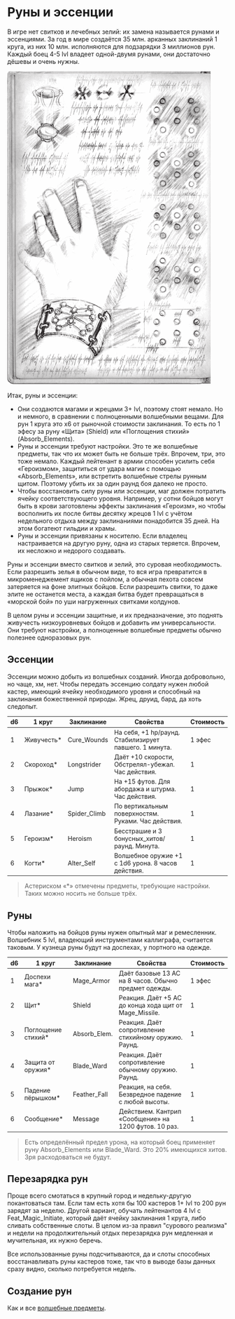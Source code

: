# Руны и эссенции

В игре нет свитков и лечебных зелий: их замена называется рунами и эссенциями. За год в мире создаётся 35 млн. арканных заклинаний 1 круга, из них 10 млн. исполняются для подзарядки 3 миллионов рун. Каждый боец 4-5 lvl владеет одной-двумя рунами, они достаточно дёшевы и очень нужны.  

![Рунный щит](/black-flags/images/runes.png)

Итак, руны и эссенции:  
- Они создаются магами и жрецами 3+ lvl, поэтому стоят немало. Но и немного, в сравнении с полноценными волшебными вещами. Для рун 1 круга это x6 от рыночной стоимости заклинания. То есть по 1 эфесу за руну «Щита» (Shield) или «Поглощения стихий» (Absorb_Elements).  
- Руны и эссенции требуют настройки. Это те же волшебные предметы, так что их может быть не больше трёх. Впрочем, три, это тоже немало. Каждый лейтенант в армии способен усилить себя «Героизмом», защититься от удара магии с помощью «Absorb_Elements», или встретить волшебные стрелы рунным щитом. Поэтому убить их за один раунд боя далеко не просто.  
- Чтобы восстановить силу руны или эссенции, маг должен потратить ячейку соответствующего уровня. Например, у сотни бойцов могут быть в крови заготовлены эффекты заклинания «Героизм», но чтобы восполнить их после битвы десятку жрецов 1 lvl с учётом недельного отдыха между заклинаниями понадобится 35 дней. На этом богатеют гильдии и храмы.  
- Руны и эссенции привязаны к носителю. Если владелец настраивается на другую руну, одна из старых теряется. Впрочем, их несложно и недорого создавать.  

Руны и эссенции вместо свитков и зелий, это суровая необходимость. Если разрешить зелья в обычном виде, то вся игра превратится в микроменеджемент ящиков с пойлом, а обычная пехота совсем затеряется на фоне элитных бойцов. Если разрешить свитки, то даже элите не останется места, а каждая битва будет превращаться в «морской бой» по уши нагруженных свитками колдунов.  

В целом руны и эссенции защитные, и их предназначение, это поднять живучесть низкоуровневых бойцов и добавить им универсальности. Они требуют настройки, а полноценные волшебные предметы обычно полезнее одноразовых рун.  

## Эссенции

Эссенции можно добыть из волшебных созданий. Иногда добровольно, но чаще, хм, нет. Чтобы передать эссенцию солдату нужен любой кастер, имеющий ячейку необходимого уровня и способный на заклинания божественной природы. Жрец, друид, бард, да хоть следопыт.

d6  | 1 круг             | Заклинание   |  Свойства                                              | Стоимость
--- | ------------------ | ------------ | ------------------------------------------------------ |----------
1   | Живучесть*         | Cure_Wounds  | На себя, +1 hp/раунд. Стабилизирует павшего. 1 минута. | 1 эфес
2   | Скороход*          | Longstrider  | Даёт +10 скорости, Обстрелял-убежал. Час действия.     | 1
3   | Прыжок*            | Jump         | На +15 футов. Для абордажа и штурма. Час действия.     | 1
4   | Лазание*           | Spider_Climb | По вертикальным поверхностям. Руками. Час действия.    | 1
5   | Героизм*           | Heroism      | Бесстрашие и 3 бонусных_хитов/раунд. Минута.           | 1
6   | Когти*             | Alter_Self   | Волшебное оружие +1 с 1d6 урона. 8 часов действия.     | 1

>Астериском «*» отмечены предметы, требующие настройки. Таких можно носить не больше трёх.

## Руны

Чтобы наложить на бойцов руны нужен опытный маг и ремесленник. Волшебник 5 lvl, владеющий инструментами каллиграфа, считается таковым. У кузнеца руны будут на доспехах, у портного на одежде.  

d6  | 1 круг             | Заклинание   |  Свойства                                              | Стоимость
--- | ------------------ | ------------ | ------------------------------------------------------ |----------
1   | Доспехи мага*      | Mage_Armor   | Даёт базовые 13 AC на 8 часов. Обычно предмет одежды.  | 1 эфес
2   | Щит*               | Shield       | Реакция. Даёт +5 AC до конца хода щит от Mage_Missile. | 1
3   | Поглощение стихий* | Absorb_Elem. | Реакция. Даёт сопротивление стихийному оружию. Раунд.  | 1
4   | Защита от оружия*  | Blade_Ward   | Реакция. Даёт сопротивление обычному оружию. Раунд.    | 1
5   | Падение пёрышком*  | Feather_Fall | Реакция, на себя. Безвредное падение с любой высоты.   | 1
6   | Сообщение*         | Message      | Действием. Кантрип «Сообщение» на 1200 футов. 10 раз.  | 1

>Есть определённый предел урона, на который боец применяет руну Absorb_Elements или Blade_Ward. Это 20% имеющихся хитов. Зря расходоваться не будут.  

## Перезарядка рун

Проще всего смотаться в крупный город и недельку-другую покантоваться там. Если там есть хотя бы 100 кастеров 1+ lvl то 200 рун зарядят за неделю. Другой вариант, обучать лейтенантов 4 lvl с Feat_Magic_Initiate, который даёт ячейку заклинания 1 круга, либо сливать собственные слоты. В целом из-за правил "сурового реализма" и недели на продолжительный отдых перезарядка рун медленная и мучительная, их нужно беречь.  

Все использованные руны подсчитываются, да и слоты способных восстанавливать руны кастеров тоже, так что в выводе базы данных сразу видно, сколько потребуется недель.  

## Создание рун

Как и все [волшебные предметы](/black-flags/docs/rules-squad-magic-items-manufacture.md).
